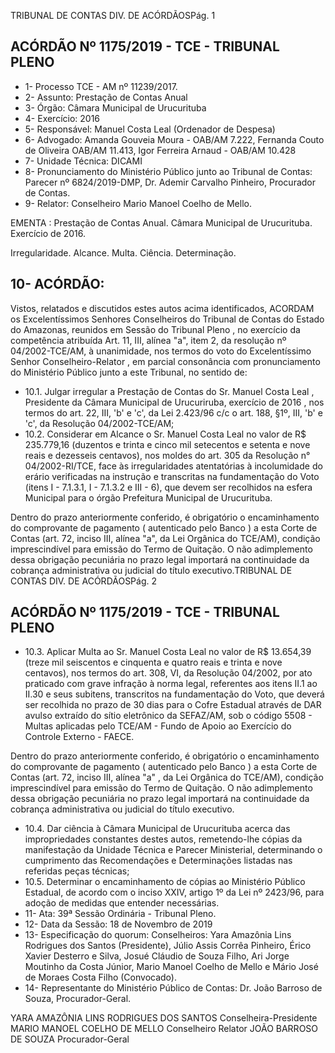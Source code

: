 TRIBUNAL DE CONTAS DIV. DE ACÓRDÃOSPág. 1

## ACÓRDÃO Nº 1175/2019 - TCE - TRIBUNAL PLENO

- 1- Processo TCE - AM nº 11239/2017.
- 2- Assunto: Prestação de Contas Anual
- 3- Órgão: Câmara Municipal de Urucurituba
- 4- Exercício: 2016
- 5- Responsável: Manuel Costa Leal (Ordenador de Despesa)
- 6- Advogado: Amanda Gouveia Moura - OAB/AM 7.222, Fernanda Couto de Oliveira OAB/AM 11.413, Igor Ferreira Arnaud - OAB/AM 10.428
- 7- Unidade Técnica: DICAMI
- 8- Pronunciamento  do  Ministério  Público  junto  ao  Tribunal  de  Contas: Parecer  nº 6824/2019-DMP, Dr. Ademir Carvalho Pinheiro, Procurador de Contas.
- 9- Relator: Conselheiro Mario Manoel Coelho de Mello.

EMENTA : Prestação  de  Contas  Anual. Câmara Municipal de Urucurituba. Exercício de 2016.

Irregularidade. Alcance. Multa. Ciência. Determinação.

## 10-  ACÓRDÃO:

Vistos, relatados e discutidos estes autos acima identificados, ACORDAM os Excelentíssimos Senhores Conselheiros do Tribunal de Contas do Estado do Amazonas, reunidos em Sessão do Tribunal Pleno , no exercício da competência atribuída Art. 11, III, alínea "a", item 2, da resolução nº 04/2002-TCE/AM, à unanimidade, nos termos do voto do Excelentíssimo Senhor Conselheiro-Relator , em parcial consonância com pronunciamento do Ministério Público junto a este Tribunal, no sentido de:

- 10.1. Julgar irregular a  Prestação  de  Contas do Sr. Manuel Costa Leal , Presidente  da  Câmara Municipal  de  Urucuriruba,  exercício  de 2016 , nos termos do art. 22, III, 'b' e 'c', da Lei 2.423/96 c/c o art. 188, §1º, III, 'b' e 'c', da Resolução 04/2002-TCE/AM;
- 10.2. Considerar em Alcance o Sr.  Manuel  Costa  Leal no  valor  de R$ 235.779,16 (duzentos e trinta e cinco mil setecentos e setenta e nove reais e dezesseis centavos), nos moldes do art. 305 da Resolução n° 04/2002-RI/TCE, face às irregularidades atentatórias à incolumidade do erário verificadas na instrução e transcritas na fundamentação do Voto (itens I - 7.1.3.1, I - 7.1.3.2 e III - 6), que devem ser recolhidos na esfera Municipal para o órgão Prefeitura Municipal de Urucurituba.

Dentro do prazo anteriormente conferido, é obrigatório o encaminhamento  do  comprovante  de  pagamento  ( autenticado  pelo Banco )  a  esta  Corte  de  Contas  (art.  72,  inciso  III,  alínea  "a",  da  Lei Orgânica do TCE/AM), condição imprescindível para emissão do Termo de Quitação. O não adimplemento dessa obrigação pecuniária no prazo legal importará na continuidade da cobrança administrativa ou judicial do título executivo.TRIBUNAL DE CONTAS DIV. DE ACÓRDÃOSPág. 2

## ACÓRDÃO Nº 1175/2019 - TCE - TRIBUNAL PLENO

- 10.3. Aplicar Multa ao Sr.  Manuel Costa Leal no  valor  de R$ 13.654,39 (treze  mil  seiscentos  e  cinquenta  e  quatro  reais  e  trinta  e  nove centavos), nos termos do art. 308, VI, da Resolução 04/2002, por ato praticado com grave infração à norma legal, referentes aos itens II.1 ao II.30  e  seus  subitens,  transcritos  na  fundamentação  do  Voto,  que deverá ser recolhida no prazo de 30 dias para o Cofre Estadual através de DAR avulso extraído do sítio eletrônico da SEFAZ/AM, sob o código 5508 - Multas aplicadas pelo TCE/AM - Fundo de Apoio ao Exercício do Controle Externo - FAECE.

Dentro do prazo anteriormente conferido, é obrigatório o encaminhamento  do  comprovante  de  pagamento  ( autenticado  pelo Banco )  a  esta  Corte  de Contas (art. 72, inciso III, alínea "a" , da Lei Orgânica do TCE/AM), condição imprescindível para emissão do Termo de Quitação. O não adimplemento dessa obrigação pecuniária no prazo legal importará na continuidade da cobrança administrativa ou judicial do título executivo.

- 10.4. Dar  ciência à Câmara  Municipal  de  Urucurituba acerca das impropriedades  constantes  destes  autos,  remetendo-lhe  cópias  da manifestação da Unidade Técnica e Parecer Ministerial, determinando o  cumprimento  das  Recomendações  e  Determinações  listadas  nas referidas peças técnicas;
- 10.5. Determinar o encaminhamento  de  cópias  ao  Ministério Público Estadual, de acordo com o inciso XXIV, artigo 1º da Lei nº 2423/96, para adoção de medidas que entender necessárias.
- 11-  Ata: 39ª Sessão Ordinária - Tribunal Pleno.
- 12-  Data da Sessão: 18 de Novembro de 2019
- 13-  Especificação do quorum: Conselheiros: Yara Amazônia Lins Rodrigues dos Santos (Presidente), Júlio Assis Corrêa Pinheiro, Érico Xavier Desterro e Silva, Josué Cláudio de Souza Filho, Ari Jorge Moutinho da Costa Júnior, Mario Manoel Coelho de Mello e Mário José de Moraes Costa Filho (Convocado).
- 14-  Representante  do  Ministério  Público  de  Contas: Dr. João  Barroso  de  Souza, Procurador-Geral.

YARA AMAZÔNIA LINS RODRIGUES DOS SANTOS Conselheira-Presidente MARIO MANOEL COELHO DE MELLO Conselheiro Relator JOÃO BARROSO DE SOUZA Procurador-Geral